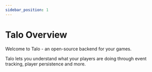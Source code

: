 ```yaml
---
sidebar_position: 1
---
```


# Talo Overview

Welcome to Talo - an open-source backend for your games.

Talo lets you understand what your players are doing through event tracking, player persistence and more.
